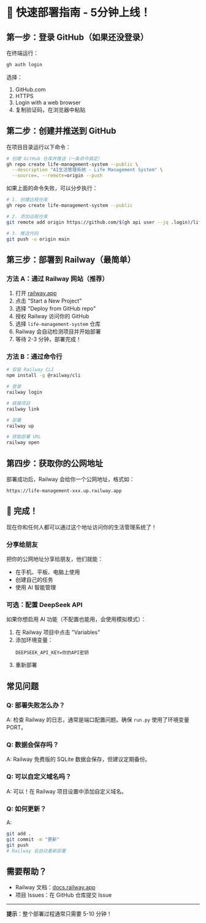 # 🚀 快速部署指南 - 5分钟上线！

## 第一步：登录 GitHub（如果还没登录）

在终端运行：
```bash
gh auth login
```

选择：
1. GitHub.com
2. HTTPS
3. Login with a web browser
4. 复制验证码，在浏览器中粘贴

## 第二步：创建并推送到 GitHub

在项目目录运行以下命令：

```bash
# 创建 GitHub 仓库并推送（一条命令搞定）
gh repo create life-management-system --public \
  --description "AI生活管理系统 - Life Management System" \
  --source=. --remote=origin --push
```

如果上面的命令失败，可以分步执行：

```bash
# 1. 创建远程仓库
gh repo create life-management-system --public

# 2. 添加远程仓库
git remote add origin https://github.com/$(gh api user --jq .login)/life-management-system.git

# 3. 推送代码
git push -u origin main
```

## 第三步：部署到 Railway（最简单）

### 方法 A：通过 Railway 网站（推荐）

1. 打开 [railway.app](https://railway.app/)
2. 点击 "Start a New Project"
3. 选择 "Deploy from GitHub repo"
4. 授权 Railway 访问你的 GitHub
5. 选择 `life-management-system` 仓库
6. Railway 会自动检测项目并开始部署
7. 等待 2-3 分钟，部署完成！

### 方法 B：通过命令行

```bash
# 安装 Railway CLI
npm install -g @railway/cli

# 登录
railway login

# 链接项目
railway link

# 部署
railway up

# 获取部署 URL
railway open
```

## 第四步：获取你的公网地址

部署成功后，Railway 会给你一个公网地址，格式如：
```
https://life-management-xxx.up.railway.app
```

## 🎉 完成！

现在你和任何人都可以通过这个地址访问你的生活管理系统了！

### 分享给朋友

把你的公网地址分享给朋友，他们就能：
- 在手机、平板、电脑上使用
- 创建自己的任务
- 使用 AI 智能管理

### 可选：配置 DeepSeek API

如果你想启用 AI 功能（不配置也能用，会使用模拟模式）：

1. 在 Railway 项目中点击 "Variables"
2. 添加环境变量：
   ```
   DEEPSEEK_API_KEY=你的API密钥
   ```
3. 重新部署

## 常见问题

### Q: 部署失败怎么办？
A: 检查 Railway 的日志，通常是端口配置问题。确保 `run.py` 使用了环境变量 PORT。

### Q: 数据会保存吗？
A: Railway 免费版的 SQLite 数据会保存，但建议定期备份。

### Q: 可以自定义域名吗？
A: 可以！在 Railway 项目设置中添加自定义域名。

### Q: 如何更新？
A: 
```bash
git add .
git commit -m "更新"
git push
# Railway 会自动重新部署
```

## 需要帮助？

- Railway 文档：[docs.railway.app](https://docs.railway.app/)
- 项目 Issues：在 GitHub 仓库提交 Issue

---

**提示**：整个部署过程通常只需要 5-10 分钟！